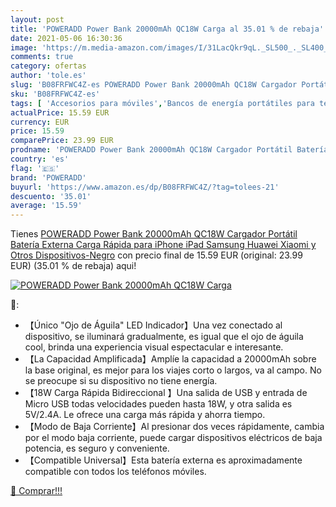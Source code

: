 ```yaml
---
layout: post
title: 'POWERADD Power Bank 20000mAh QC18W Carga al 35.01 % de rebaja'
date: 2021-05-06 16:30:36
image: 'https://m.media-amazon.com/images/I/31LacQkr9qL._SL500_._SL400_.jpg'
comments: true
category: ofertas
author: 'tole.es'
slug: 'B08FRFWC4Z-es POWERADD Power Bank 20000mAh QC18W Cargador Portátil...'
sku: 'B08FRFWC4Z-es'
tags: [ 'Accesorios para móviles','Bancos de energía portátiles para teléfonos móviles','Cargadores para móviles','Comunicación móvil y accesorios','Electrónica','ipad','iphone','poweradd', ]
actualPrice: 15.59 EUR
currency: EUR
price: 15.59
comparePrice: 23.99 EUR
prodname: 'POWERADD Power Bank 20000mAh QC18W Cargador Portátil Batería Externa Carga Rápida para iPhone  iPad  Samsung Huawei  Xiaomi y Otros Dispositivos-Negro'
country: 'es'
flag: '🇪🇸'
brand: 'POWERADD'
buyurl: 'https://www.amazon.es/dp/B08FRFWC4Z/?tag=tolees-21'
descuento: '35.01'
average: '15.59'
---
```


Tienes [POWERADD Power Bank 20000mAh QC18W Cargador Portátil Batería Externa Carga Rápida para iPhone  iPad  Samsung Huawei  Xiaomi y Otros Dispositivos-Negro](https://www.amazon.es/dp/B08FRFWC4Z/?tag=tolees-21) con precio final de  15.59 EUR (original: 23.99 EUR) (35.01 %  de rebaja) aqui!

[![POWERADD Power Bank 20000mAh QC18W Carga](https://m.media-amazon.com/images/I/31LacQkr9qL._SL500_._SL400_.jpg)](https://www.amazon.es/dp/B08FRFWC4Z/?tag=tolees-21)

🔎:

- 【Único "Ojo de Águila" LED Indicador】Una vez conectado al dispositivo, se iluminará gradualmente, es igual que el ojo de águila cool, brinda una experiencia visual espectacular e interesante.
- 【La Capacidad Amplificada】Amplíe la capacidad a 20000mAh sobre la base original, es mejor para los viajes corto o largos, va al campo. No se preocupe si su dispositivo no tiene energía.
- 【18W Carga Rápida Bidireccional 】Una salida de USB y entrada de Micro USB todas velocidades pueden hasta 18W, y otra salida es 5V/2.4A. Le ofrece una carga más rápida y ahorra tiempo.
- 【Modo de Baja Corriente】Al presionar dos veces rápidamente, cambia por el modo baja corriente, puede cargar dispositivos eléctricos de baja potencia, es seguro y conveniente.
- 【Compatible Universal】Esta batería externa es aproximadamente compatible con todos los teléfonos móviles.

[🛒 Comprar!!!](https://www.amazon.es/dp/B08FRFWC4Z/?tag=tolees-21)
